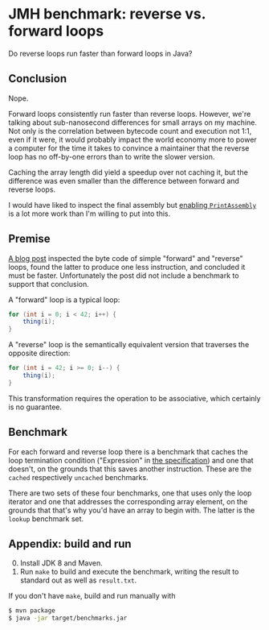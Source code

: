 # JMH benchmark: reverse vs. forward loops

Do reverse loops run faster than forward loops in Java?

## Conclusion

Nope.

Forward loops consistently run faster than reverse loops. However, we're
talking about sub-nanosecond differences for small arrays on my machine. Not
only is the correlation between bytecode count and execution not 1:1, even if
it were, it would probably impact the world economy more to power a computer
for the time it takes to convince a maintainer that the reverse loop has no
off-by-one errors than to write the slower version.

Caching the array length did yield a speedup over not caching it, but the
difference was even smaller than the difference between forward and reverse
loops.

I would have liked to inspect the final assembly but [enabling
`PrintAssembly`][asm] is a lot more work than I'm willing to put into this.

## Premise

[A blog post][blog] inspected the byte code of simple "forward" and "reverse"
loops, found the latter to produce one less instruction, and concluded it must
be faster. Unfortunately the post did not include a benchmark to support that
conclusion.

A "forward" loop is a typical loop:

```java
for (int i = 0; i < 42; i++) {
    thing(i);
}
```

A "reverse" loop is the semantically equivalent version that traverses
the opposite direction:

```java
for (int i = 42; i >= 0; i--) {
    thing(i);
}
```

This transformation requires the operation to be associative, which certainly
is no guarantee.

## Benchmark

For each forward and reverse loop there is a benchmark that caches the loop
termination condition ("Expression" in [the specification][spec]) and one that
doesn't, on the grounds that this saves another instruction. These are the
`cached` respectively `uncached` benchmarks.

There are two sets of these four benchmarks, one that uses only the loop
iterator and one that addresses the corresponding array element, on the grounds
that that's why you'd have an array to begin with. The latter is the `lookup`
benchmark set.

## Appendix: build and run

0. Install JDK 8 and Maven.
0. Run `make` to build and execute the benchmark, writing the result to standard out as well as `result.txt`.

If you don't have `make`, build and run manually with

```sh
$ mvn package
$ java -jar target/benchmarks.jar
```

[asm]: https://wiki.openjdk.java.net/display/HotSpot/PrintAssembly
[blog]: https://medium.com/@TravCav/why-reverse-loops-are-faster-a09d65473006
[spec]: https://docs.oracle.com/javase/specs/jls/se7/html/jls-14.html#jls-14.14
